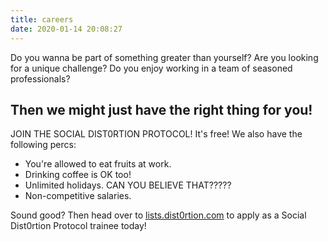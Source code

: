 ```yaml
---
title: careers
date: 2020-01-14 20:08:27
---
```


Do you wanna be part of something greater than yourself?  Are you looking for
a unique challenge?  Do you enjoy working in a team of seasoned
professionals?

## Then we might just have the right thing for you!

JOIN THE SOCIAL DIST0RTION PROTOCOL! It's free!  We also have the following
percs:

- You're allowed to eat fruits at work.
- Drinking coffee is OK too!
- Unlimited holidays. CAN YOU BELIEVE THAT?????
- Non-competitive salaries.

Sound good? Then head over to [lists.dist0rtion.com](https://lists.dist0rtion.com) to
apply as a Social Dist0rtion Protocol trainee today!
